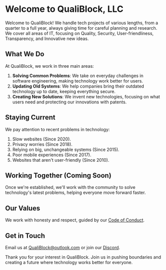 # Welcome to QualiBlock, LLC

Welcome to QualiBlock! We handle tech projects of various lengths, from a quarter to a full year, always giving time for careful planning and research. We cover all areas of IT, focusing on Quality, Security, User-friendliness, Transparency, and Innovative new ideas.

## What We Do

At QualiBlock, we work in three main areas:

1. **Solving Common Problems**: We take on everyday challenges in software engineering, making technology work better for users.
2. **Updating Old Systems**: We help companies bring their outdated technology up to date, keeping everything secure.
3. **Creating New Solutions**: We invent new technologies, focusing on what users need and protecting our innovations with patents.

## Staying Current

We pay attention to recent problems in technology:

1. Slow websites (Since 2020).
2. Privacy worries (Since 2018).
3. Relying on big, unchangeable systems (Since 2015).
4. Poor mobile experiences (Since 2017).
5. Websites that aren't user-friendly (Since 2010).

## Working Together (Coming Soon)

Once we're established, we'll work with the community to solve technology's latest problems, helping everyone move forward faster.

## Our Values

We work with honesty and respect, guided by our [Code of Conduct](CODE_OF_CONDUCT.md).

## Get in Touch

Email us at [QualiBlock@outlook.com](mailto:qualiblock+github@outlook.com) or join our [Discord](https://discord.example).

Thank you for your interest in QualiBlock. Join us in pushing boundaries and creating a future where technology works better for everyone.
